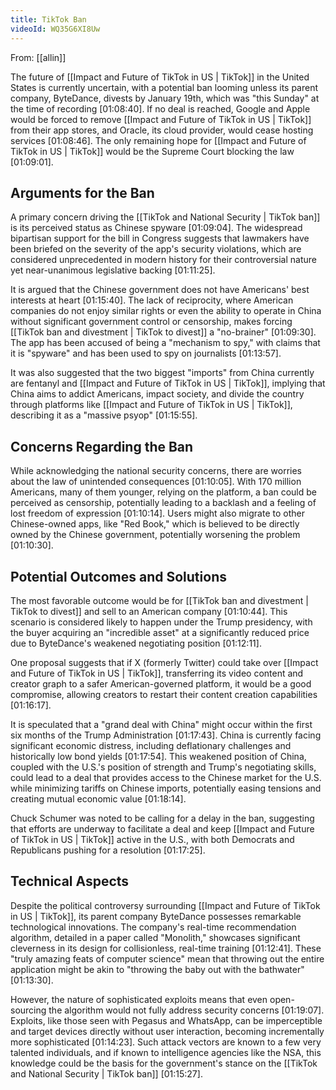 ```yaml
---
title: TikTok Ban
videoId: WQ35G6XI8Uw
---
```


From: [[allin]] <br/> 

The future of [[Impact and Future of TikTok in US | TikTok]] in the United States is currently uncertain, with a potential ban looming unless its parent company, ByteDance, divests by January 19th, which was "this Sunday" at the time of recording <a class="yt-timestamp" data-t="01:08:40">[01:08:40]</a>. If no deal is reached, Google and Apple would be forced to remove [[Impact and Future of TikTok in US | TikTok]] from their app stores, and Oracle, its cloud provider, would cease hosting services <a class="yt-timestamp" data-t="01:08:46">[01:08:46]</a>. The only remaining hope for [[Impact and Future of TikTok in US | TikTok]] would be the Supreme Court blocking the law <a class="yt-timestamp" data-t="01:09:01">[01:09:01]</a>.

## Arguments for the Ban

A primary concern driving the [[TikTok and National Security | TikTok ban]] is its perceived status as Chinese spyware <a class="yt-timestamp" data-t="01:09:04">[01:09:04]</a>. The widespread bipartisan support for the bill in Congress suggests that lawmakers have been briefed on the severity of the app's security violations, which are considered unprecedented in modern history for their controversial nature yet near-unanimous legislative backing <a class="yt-timestamp" data-t="01:11:25">[01:11:25]</a>.

It is argued that the Chinese government does not have Americans' best interests at heart <a class="yt-timestamp" data-t="01:15:40">[01:15:40]</a>. The lack of reciprocity, where American companies do not enjoy similar rights or even the ability to operate in China without significant government control or censorship, makes forcing [[TikTok ban and divestment | TikTok to divest]] a "no-brainer" <a class="yt-timestamp" data-t="01:09:30">[01:09:30]</a>. The app has been accused of being a "mechanism to spy," with claims that it is "spyware" and has been used to spy on journalists <a class="yt-timestamp" data-t="01:13:57">[01:13:57]</a>.

It was also suggested that the two biggest "imports" from China currently are fentanyl and [[Impact and Future of TikTok in US | TikTok]], implying that China aims to addict Americans, impact society, and divide the country through platforms like [[Impact and Future of TikTok in US | TikTok]], describing it as a "massive psyop" <a class="yt-timestamp" data-t="01:15:55">[01:15:55]</a>.

## Concerns Regarding the Ban

While acknowledging the national security concerns, there are worries about the law of unintended consequences <a class="yt-timestamp" data-t="01:10:05">[01:10:05]</a>. With 170 million Americans, many of them younger, relying on the platform, a ban could be perceived as censorship, potentially leading to a backlash and a feeling of lost freedom of expression <a class="yt-timestamp" data-t="01:10:14">[01:10:14]</a>. Users might also migrate to other Chinese-owned apps, like "Red Book," which is believed to be directly owned by the Chinese government, potentially worsening the problem <a class="yt-timestamp" data-t="01:10:30">[01:10:30]</a>.

## Potential Outcomes and Solutions

The most favorable outcome would be for [[TikTok ban and divestment | TikTok to divest]] and sell to an American company <a class="yt-timestamp" data-t="01:10:44">[01:10:44]</a>. This scenario is considered likely to happen under the Trump presidency, with the buyer acquiring an "incredible asset" at a significantly reduced price due to ByteDance's weakened negotiating position <a class="yt-timestamp" data-t="01:12:11">[01:12:11]</a>.

One proposal suggests that if X (formerly Twitter) could take over [[Impact and Future of TikTok in US | TikTok]], transferring its video content and creator graph to a safer American-governed platform, it would be a good compromise, allowing creators to restart their content creation capabilities <a class="yt-timestamp" data-t="01:16:17">[01:16:17]</a>.

It is speculated that a "grand deal with China" might occur within the first six months of the Trump Administration <a class="yt-timestamp" data-t="01:17:43">[01:17:43]</a>. China is currently facing significant economic distress, including deflationary challenges and historically low bond yields <a class="yt-timestamp" data-t="01:17:54">[01:17:54]</a>. This weakened position of China, coupled with the U.S.'s position of strength and Trump's negotiating skills, could lead to a deal that provides access to the Chinese market for the U.S. while minimizing tariffs on Chinese imports, potentially easing tensions and creating mutual economic value <a class="yt-timestamp" data-t="01:18:14">[01:18:14]</a>.

Chuck Schumer was noted to be calling for a delay in the ban, suggesting that efforts are underway to facilitate a deal and keep [[Impact and Future of TikTok in US | TikTok]] active in the U.S., with both Democrats and Republicans pushing for a resolution <a class="yt-timestamp" data-t="01:17:25">[01:17:25]</a>.

## Technical Aspects

Despite the political controversy surrounding [[Impact and Future of TikTok in US | TikTok]], its parent company ByteDance possesses remarkable technological innovations. The company's real-time recommendation algorithm, detailed in a paper called "Monolith," showcases significant cleverness in its design for collisionless, real-time training <a class="yt-timestamp" data-t="01:12:41">[01:12:41]</a>. These "truly amazing feats of computer science" mean that throwing out the entire application might be akin to "throwing the baby out with the bathwater" <a class="yt-timestamp" data-t="01:13:30">[01:13:30]</a>.

However, the nature of sophisticated exploits means that even open-sourcing the algorithm would not fully address security concerns <a class="yt-timestamp" data-t="01:19:07">[01:19:07]</a>. Exploits, like those seen with Pegasus and WhatsApp, can be imperceptible and target devices directly without user interaction, becoming incrementally more sophisticated <a class="yt-timestamp" data-t="01:14:23">[01:14:23]</a>. Such attack vectors are known to a few very talented individuals, and if known to intelligence agencies like the NSA, this knowledge could be the basis for the government's stance on the [[TikTok and National Security | TikTok ban]] <a class="yt-timestamp" data-t="01:15:27">[01:15:27]</a>.